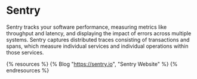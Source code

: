 # Sentry

Sentry tracks your software performance, measuring metrics like throughput and latency, and displaying the impact of errors across multiple systems. Sentry captures distributed traces consisting of transactions and spans, which measure individual services and individual operations within those services.

{% resources %}
  {% Blog "https://sentry.io", "Sentry Website" %}
{% endresources %}